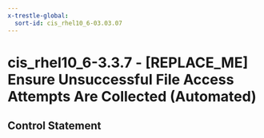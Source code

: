 ```yaml
---
x-trestle-global:
  sort-id: cis_rhel10_6-03.03.07
---
```


# cis_rhel10_6-3.3.7 - \[REPLACE_ME\] Ensure Unsuccessful File Access Attempts Are Collected (Automated)

## Control Statement
